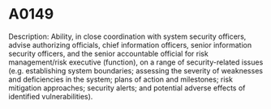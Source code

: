 # A0149
Description: Ability, in close coordination with system security officers, advise authorizing officials, chief information officers, senior information security officers, and the senior accountable official for risk management/risk executive (function), on a range of security-related issues (e.g. establishing system boundaries; assessing the severity of weaknesses and deficiencies in the system; plans of action and milestones; risk mitigation approaches; security alerts; and potential adverse effects of identified vulnerabilities).
